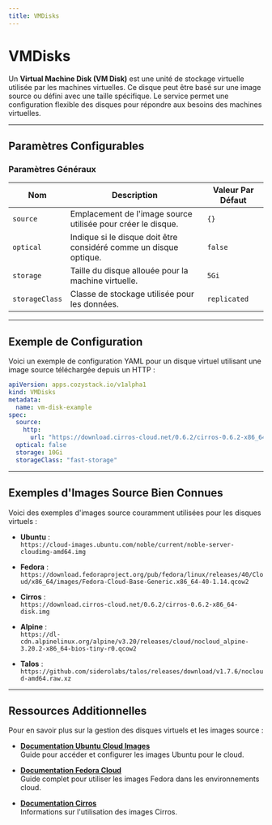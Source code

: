 ```yaml
---
title: VMDisks
---
```


# VMDisks

Un **Virtual Machine Disk (VM Disk)** est une unité de stockage virtuelle utilisée par les machines virtuelles. Ce disque peut être basé sur une image source ou défini avec une taille spécifique. Le service permet une configuration flexible des disques pour répondre aux besoins des machines virtuelles.

---

## Paramètres Configurables

### **Paramètres Généraux**

| **Nom**        | **Description**                                                    | **Valeur Par Défaut** |
|-----------------|--------------------------------------------------------------------|------------------------|
| `source`       | Emplacement de l'image source utilisée pour créer le disque.       | `{}`                  |
| `optical`      | Indique si le disque doit être considéré comme un disque optique.  | `false`               |
| `storage`      | Taille du disque allouée pour la machine virtuelle.                | `5Gi`                 |
| `storageClass` | Classe de stockage utilisée pour les données.                      | `replicated`          |

---

## Exemple de Configuration

Voici un exemple de configuration YAML pour un disque virtuel utilisant une image source téléchargée depuis un HTTP :

```yaml
apiVersion: apps.cozystack.io/v1alpha1
kind: VMDisks
metadata:
  name: vm-disk-example
spec:
  source:
    http:
      url: "https://download.cirros-cloud.net/0.6.2/cirros-0.6.2-x86_64-disk.img"
  optical: false
  storage: 10Gi
  storageClass: "fast-storage"
```

---

## Exemples d'Images Source Bien Connues

Voici des exemples d'images source couramment utilisées pour les disques virtuels :

- **Ubuntu** :  
  `https://cloud-images.ubuntu.com/noble/current/noble-server-cloudimg-amd64.img`

- **Fedora** :  
  `https://download.fedoraproject.org/pub/fedora/linux/releases/40/Cloud/x86_64/images/Fedora-Cloud-Base-Generic.x86_64-40-1.14.qcow2`

- **Cirros** :  
  `https://download.cirros-cloud.net/0.6.2/cirros-0.6.2-x86_64-disk.img`

- **Alpine** :  
  `https://dl-cdn.alpinelinux.org/alpine/v3.20/releases/cloud/nocloud_alpine-3.20.2-x86_64-bios-tiny-r0.qcow2`

- **Talos** :  
  `https://github.com/siderolabs/talos/releases/download/v1.7.6/nocloud-amd64.raw.xz`

---

## Ressources Additionnelles

Pour en savoir plus sur la gestion des disques virtuels et les images source :

- **[Documentation Ubuntu Cloud Images](https://cloud-images.ubuntu.com/)**  
  Guide pour accéder et configurer les images Ubuntu pour le cloud.

- **[Documentation Fedora Cloud](https://fedoraproject.org/wiki/Cloud)**  
  Guide complet pour utiliser les images Fedora dans les environnements cloud.

- **[Documentation Cirros](https://cirros-cloud.net/)**  
  Informations sur l'utilisation des images Cirros.
  